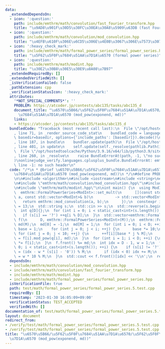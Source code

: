 ```yaml
---
data:
  _extendedDependsOn:
  - icon: ':question:'
    path: include/emthrm/math/convolution/fast_fourier_transform.hpp
    title: "\u9AD8\u901F\u30D5\u30FC\u30EA\u30A8\u5909\u63DB (fast Fourier transform)"
  - icon: ':question:'
    path: include/emthrm/math/convolution/mod_convolution.hpp
    title: "\u4EFB\u610F\u306E\u6CD5\u306E\u4E0B\u3067\u306E\u7573\u307F\u8FBC\u307F"
  - icon: ':heavy_check_mark:'
    path: include/emthrm/math/formal_power_series/formal_power_series.hpp
    title: "\u5F62\u5F0F\u7684\u51AA\u7D1A\u6570 (formal power series)"
  - icon: ':question:'
    path: include/emthrm/math/modint.hpp
    title: "\u30E2\u30B8\u30E5\u30E9\u8A08\u7B97"
  _extendedRequiredBy: []
  _extendedVerifiedWith: []
  _isVerificationFailed: false
  _pathExtension: cpp
  _verificationStatusIcon: ':heavy_check_mark:'
  attributes:
    '*NOT_SPECIAL_COMMENTS*': ''
    PROBLEM: https://atcoder.jp/contests/abc135/tasks/abc135_d
    document_title: "\u6570\u5B66/\u5F62\u5F0F\u7684\u51AA\u7D1A\u6570/\u5F62\u5F0F\
      \u7684\u51AA\u7D1A\u6570 (mod_pow(exponend, md))"
    links:
    - https://atcoder.jp/contests/abc135/tasks/abc135_d
  bundledCode: "Traceback (most recent call last):\n  File \"/opt/hostedtoolcache/Python/3.9.16/x64/lib/python3.9/site-packages/onlinejudge_verify/documentation/build.py\"\
    , line 71, in _render_source_code_stat\n    bundled_code = language.bundle(stat.path,\
    \ basedir=basedir, options={'include_paths': [basedir]}).decode()\n  File \"/opt/hostedtoolcache/Python/3.9.16/x64/lib/python3.9/site-packages/onlinejudge_verify/languages/cplusplus.py\"\
    , line 187, in bundle\n    bundler.update(path)\n  File \"/opt/hostedtoolcache/Python/3.9.16/x64/lib/python3.9/site-packages/onlinejudge_verify/languages/cplusplus_bundle.py\"\
    , line 401, in update\n    self.update(self._resolve(pathlib.Path(included), included_from=path))\n\
    \  File \"/opt/hostedtoolcache/Python/3.9.16/x64/lib/python3.9/site-packages/onlinejudge_verify/languages/cplusplus_bundle.py\"\
    , line 260, in _resolve\n    raise BundleErrorAt(path, -1, \"no such header\"\
    )\nonlinejudge_verify.languages.cplusplus_bundle.BundleErrorAt: emthrm/math/convolution/mod_convolution.hpp:\
    \ line -1: no such header\n"
  code: "/*\n * @brief \u6570\u5B66/\u5F62\u5F0F\u7684\u51AA\u7D1A\u6570/\u5F62\u5F0F\
    \u7684\u51AA\u7D1A\u6570 (mod_pow(exponend, md))\n */\n#define PROBLEM \"https://atcoder.jp/contests/abc135/tasks/abc135_d\"\
    \n\n#include <algorithm>\n#include <iostream>\n#include <string>\n#include <vector>\n\
    \n#include \"emthrm/math/convolution/mod_convolution.hpp\"\n#include \"emthrm/math/formal_power_series/formal_power_series.hpp\"\
    \n#include \"emthrm/math/modint.hpp\"\n\nint main() {\n  using ModInt = emthrm::MInt<1000000007>;\n\
    \  emthrm::FormalPowerSeries<ModInt>::set_mult(\n      [](const std::vector<ModInt>&\
    \ a, const std::vector<ModInt>& b)\n          -> std::vector<ModInt> {\n     \
    \   return emthrm::mod_convolution(a, b);\n      });\n  constexpr int D = 6, M\
    \ = 13;\n  std::string s;\n  std::cin >> s;\n  std::reverse(s.begin(), s.end());\n\
    \  int q[D]{};\n  for (int i = 0; i < static_cast<int>(s.length()); ++i) {\n \
    \   if (s[i] == '?') ++q[i % D];\n  }\n  std::vector<emthrm::FormalPowerSeries<ModInt>>\
    \ f(\n      D, emthrm::FormalPowerSeries<ModInt>(M));\n  emthrm::FormalPowerSeries<ModInt>\
    \ md(M);\n  md[0] = -1;\n  md[M] = 1;\n  for (int i = 0; i < D; ++i) {\n    int\
    \ base = 1;\n    for (int j = 0; j < i; ++j) {\n      base *= 10;\n    }\n   \
    \ for (int j = 0; j < 10; ++j) {\n      ++f[i][base * j % M];\n    }\n    f[i]\
    \ = f[i].mod_pow(q[i], md);\n  }\n  for (int i = 1; i < D; ++i) {\n    f.front()\
    \ *= f[i];\n  }\n  f.front() %= md;\n  int idx = D - 1, w = 1;\n  for (int i =\
    \ 0; i < static_cast<int>(s.length()); ++i) {\n    if (s[i] != '?') {\n      idx\
    \ = (idx - w * (s[i] - '0')) % M;\n      if (idx < 0) idx += M;\n    }\n    w\
    \ = w * 10 % M;\n  }\n  std::cout << f.front()[idx] << '\\n';\n  return 0;\n}\n"
  dependsOn:
  - include/emthrm/math/convolution/mod_convolution.hpp
  - include/emthrm/math/convolution/fast_fourier_transform.hpp
  - include/emthrm/math/modint.hpp
  - include/emthrm/math/formal_power_series/formal_power_series.hpp
  isVerificationFile: true
  path: test/math/formal_power_series/formal_power_series.5.test.cpp
  requiredBy: []
  timestamp: '2023-01-30 16:05:09+09:00'
  verificationStatus: TEST_ACCEPTED
  verifiedWith: []
documentation_of: test/math/formal_power_series/formal_power_series.5.test.cpp
layout: document
redirect_from:
- /verify/test/math/formal_power_series/formal_power_series.5.test.cpp
- /verify/test/math/formal_power_series/formal_power_series.5.test.cpp.html
title: "\u6570\u5B66/\u5F62\u5F0F\u7684\u51AA\u7D1A\u6570/\u5F62\u5F0F\u7684\u51AA\
  \u7D1A\u6570 (mod_pow(exponend, md))"
---
```


